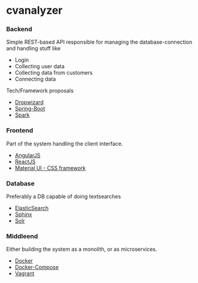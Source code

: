 # cvanalyzer

### Backend

Simple REST-based API responsible for managing the database-connection
and handling stuff like
* Login
* Collecting user data
* Collecting data from customers
* Connecting data

Tech/Framework proposals

* [Dropwizard](http://www.dropwizard.io/0.9.2/docs/)
* [Spring-Boot](http://projects.spring.io/spring-boot/)
* [Spark](http://sparkjava.com/)

### Frontend

Part of the system handling the client interface.

* [AngularJS](https://angularjs.org/)
* [ReactJS](http://reactjs.net/)
* [Material UI - CSS framework](http://www.material-ui.com/#/)

### Database

Preferably a DB capable of doing textsearches

* [ElasticSearch](https://www.javacodegeeks.com/2013/04/getting-started-with-elasticsearch.html)
* [Sphinx](http://sphinxsearch.com/about/sphinx/)
* [Solr](http://lucene.apache.org/solr/)

### Middleend

Either building the system as a monolith, or as microservices.

* [Docker](https://www.docker.com/)
* [Docker-Compose](https://docs.docker.com/compose/)
* [Vagrant](https://www.vagrantup.com/)
